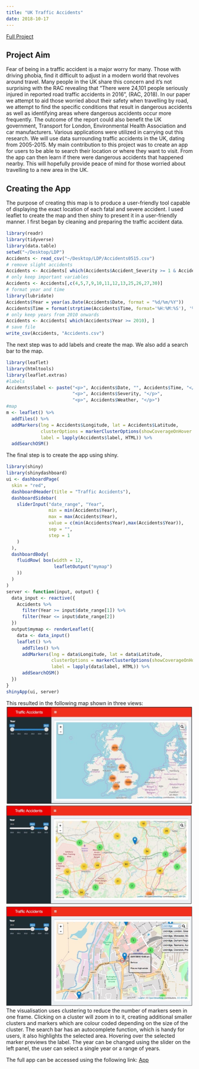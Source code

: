 ```yaml
---
title: "UK Traffic Accidents"
date: 2018-10-17
---
```

[Full Project](/files/LDP.pdf)
## Project Aim
Fear of being in a traffic accident is a major worry for many. Those with driving phobia, find it difficult to adjust in a modern world that revolves around travel. Many people in the UK share this concern and it’s not surprising with the RAC revealing that “There were 24,101 people seriously injured in reported road traffic accidents in 2016”, (RAC, 2018).
In our paper we attempt to aid those worried about their safety when travelling by road, we attempt to find the specific conditions that result in dangerous accidents as well as identifying areas where dangerous accidents occur more frequently. The outcome of the report could also benefit the UK government, Transport for London, Environmental Health Association and car manufacturers. Various applications were utilized in carrying out this research. We will use data surrounding traffic accidents in the UK, dating from 2005-2015.
My main contribution to this project was to create an app for users to be able to search their location or where they want to visit. From the app can then learn if there were dangerous accidents that happened nearby. This will hopefully provide peace of mind for those worried about travelling to a new area in the UK.
## Creating the App
The purpose of creating this map is to produce a user-friendly tool capable of displaying the exact location of each fatal and severe accident. I used leaflet to create the map and then shiny to present it in a user-friendly manner.
I first began by cleaning and preparing the traffic accident data.
```r
library(readr)
library(tidyverse)
library(data.table)
setwd("~/Desktop/LDP")
Accidents <- read_csv("~/Desktop/LDP/Accidents0515.csv")
# remove slight accidents
Accidents <- Accidents[ which(Accidents$Accident_Severity >= 1 & Accidents$Accident_Severity <= 2), ]
# only keep important variables
Accidents <- Accidents[,c(4,5,7,9,10,11,12,13,25,26,27,30)]
# format year and time
library(lubridate)
Accidents$Year = year(as.Date(Accidents$Date, format = "%d/%m/%Y"))
Accidents$Time = format(strptime(Accidents$Time, format='%H:%M:%S'), '%I:%M %p')
# only keep years from 2010 onwards
Accidents <- Accidents[ which(Accidents$Year >= 2010), ]
# save file
write_csv(Accidents, "Accidents.csv")
```
The next step was to add labels and create the map. We also add a search bar to the map.
```r
library(leaflet)
library(htmltools)
library(leaflet.extras)
#labels
Accidents$label <- paste("<p>", Accidents$Date, "", Accidents$Time, "</p>",
                         "<p>", Accidents$Severity, "</p>",
                         "<p>", Accidents$Weather, "</p>")
#map
m <- leaflet() %>%
  addTiles() %>%
  addMarkers(lng = Accidents$Longitude, lat = Accidents$Latitude,
             clusterOptions = markerClusterOptions(showCoverageOnHover = FALSE),
             label = lapply(Accidents$label, HTML)) %>%
  addSearchOSM()
```
The final step is to create the app using shiny.
```r
library(shiny)
library(shinydashboard)
ui <- dashboardPage(
  skin = "red",
  dashboardHeader(title = "Traffic Accidents"),
  dashboardSidebar(
    sliderInput("date_range", "Year",
                min = min(Accidents$Year),
                max = max(Accidents$Year),
                value = c(min(Accidents$Year),max(Accidents$Year)),
                sep = "",
                step = 1
    )
  ),
  dashboardBody(
    fluidRow( box(width = 12,
                  leafletOutput("mymap")
    ))
  )
)
server <- function(input, output) {
  data_input <- reactive({
    Accidents %>%
      filter(Year >= input$date_range[1]) %>%
      filter(Year <= input$date_range[2])
  })
  output$mymap <- renderLeaflet({
    data <- data_input()
    leaflet() %>%
      addTiles() %>%
      addMarkers(lng = data$Longitude, lat = data$Latitude,
                 clusterOptions = markerClusterOptions(showCoverageOnHover = FALSE),
                 label = lapply(data$label, HTML)) %>%
      addSearchOSM()
  })
}
shinyApp(ui, server)
```
This resulted in the following map shown in three views:
![1](/images/1.jpg)
![2](/images/2.jpg)
![3](/images/3.jpg)
The visualisation uses clustering to reduce the number of markers seen in one frame. Clicking on a cluster will zoom in to it, creating additional smaller clusters and markers which are colour coded depending on the size of the cluster. The search bar has an autocomplete function, which is handy for users, it also highlights the selected area. Hovering over the selected marker previews the label.
The year can be changed using the slider on the left panel, the user can select a single year or a range of years.

The full app can be accessed using the following link: [App](https://jaberdata.shinyapps.io/accident_data/)
